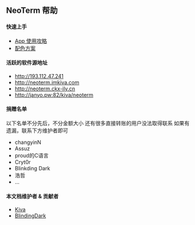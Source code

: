 ## NeoTerm 帮助

#### 快速上手
* [App 使用攻略](how-to-use.md)
* [配色方案](color-scheme.md)

#### 活跃的软件源地址
* http://193.112.47.241
* http://neoterm.imkiva.com
* http://neoterm.ckx-ily.cn
* http://janyo.pw:82/kiva/neoterm

#### 捐赠名单
以下名单不分先后，不分金额大小
还有很多直接转账的用户没法取得联系
如果有遗漏，联系下方维护者即可

* changyinN
* Assuz
* proud的C语言
* Cryt0r
* Blinkding Dark
* 浩哲
* ...


#### 本文档维护者 & 贡献者
* [Kiva](https://github.com/zt515)
* [BlindingDark](https://github.com/BlindingDark)
